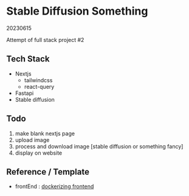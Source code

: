 # Stable Diffusion Something
20230615

Attempt of full stack project #2

## Tech Stack
- Nextjs
  - tailwindcss
  - react-query
- Fastapi
- Stable diffusion


## Todo
1. make blank nextjs page
2. upload image
3. process and download image [stable diffusion or something fancy]
4. display on website


## Reference / Template
- frontEnd : [dockerizing frontend](https://geshan.com.np/blog/2023/01/nextjs-docker/)
